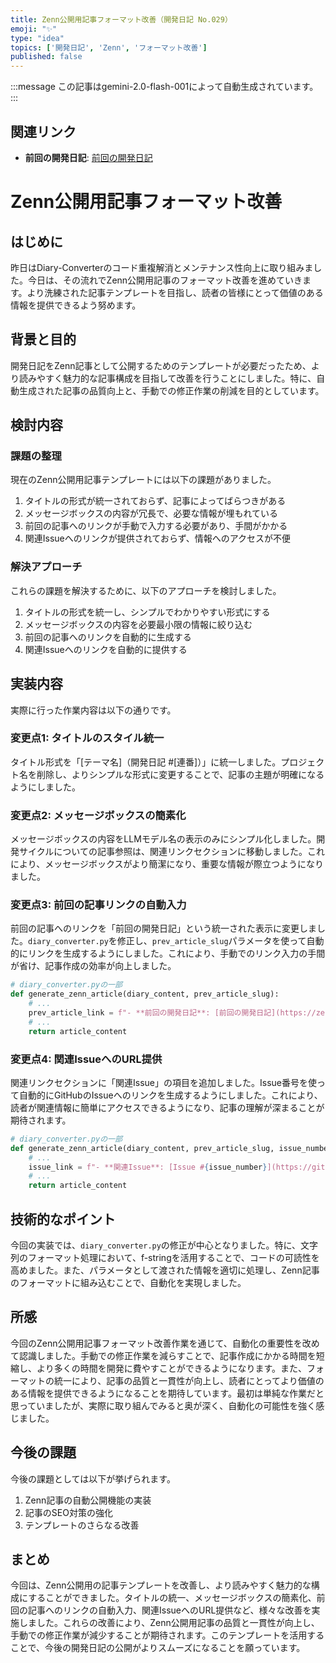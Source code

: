 ```yaml
---
title: Zenn公開用記事フォーマット改善（開発日記 No.029）
emoji: "✨"
type: "idea"
topics: ['開発日記', 'Zenn', 'フォーマット改善']
published: false
---
```


:::message
この記事はgemini-2.0-flash-001によって自動生成されています。
:::

## 関連リンク

- **前回の開発日記**: [前回の開発日記](https://zenn.dev/centervil/articles/[前回の記事スラッグ])

# Zenn公開用記事フォーマット改善

## はじめに

昨日はDiary-Converterのコード重複解消とメンテナンス性向上に取り組みました。今日は、その流れでZenn公開用記事のフォーマット改善を進めていきます。より洗練された記事テンプレートを目指し、読者の皆様にとって価値のある情報を提供できるよう努めます。

## 背景と目的

開発日記をZenn記事として公開するためのテンプレートが必要だったため、より読みやすく魅力的な記事構成を目指して改善を行うことにしました。特に、自動生成された記事の品質向上と、手動での修正作業の削減を目的としています。

## 検討内容

### 課題の整理

現在のZenn公開用記事テンプレートには以下の課題がありました。

1.  タイトルの形式が統一されておらず、記事によってばらつきがある
2.  メッセージボックスの内容が冗長で、必要な情報が埋もれている
3.  前回の記事へのリンクが手動で入力する必要があり、手間がかかる
4.  関連Issueへのリンクが提供されておらず、情報へのアクセスが不便

### 解決アプローチ

これらの課題を解決するために、以下のアプローチを検討しました。

1.  タイトルの形式を統一し、シンプルでわかりやすい形式にする
2.  メッセージボックスの内容を必要最小限の情報に絞り込む
3.  前回の記事へのリンクを自動的に生成する
4.  関連Issueへのリンクを自動的に提供する

## 実装内容

実際に行った作業内容は以下の通りです。

### 変更点1: タイトルのスタイル統一

タイトル形式を「[テーマ名]（開発日記 #[連番]）」に統一しました。プロジェクト名を削除し、よりシンプルな形式に変更することで、記事の主題が明確になるようにしました。

### 変更点2: メッセージボックスの簡素化

メッセージボックスの内容をLLMモデル名の表示のみにシンプル化しました。開発サイクルについての記事参照は、関連リンクセクションに移動しました。これにより、メッセージボックスがより簡潔になり、重要な情報が際立つようになりました。

### 変更点3: 前回の記事リンクの自動入力

前回の記事へのリンクを「前回の開発日記」という統一された表示に変更しました。`diary_converter.py`を修正し、`prev_article_slug`パラメータを使って自動的にリンクを生成するようにしました。これにより、手動でのリンク入力の手間が省け、記事作成の効率が向上しました。

```python
# diary_converter.pyの一部
def generate_zenn_article(diary_content, prev_article_slug):
    # ...
    prev_article_link = f"- **前回の開発日記**: [前回の開発日記](https://zenn.dev/centervil/articles/{prev_article_slug})"
    # ...
    return article_content
```

### 変更点4: 関連IssueへのURL提供

関連リンクセクションに「関連Issue」の項目を追加しました。Issue番号を使って自動的にGitHubのIssueへのリンクを生成するようにしました。これにより、読者が関連情報に簡単にアクセスできるようになり、記事の理解が深まることが期待されます。

```python
# diary_converter.pyの一部
def generate_zenn_article(diary_content, prev_article_slug, issue_number):
    # ...
    issue_link = f"- **関連Issue**: [Issue #{issue_number}](https://github.com/centervil/Diary-Converter/issues/{issue_number})"
    # ...
    return article_content
```

## 技術的なポイント

今回の実装では、`diary_converter.py`の修正が中心となりました。特に、文字列のフォーマット処理において、f-stringを活用することで、コードの可読性を高めました。また、パラメータとして渡された情報を適切に処理し、Zenn記事のフォーマットに組み込むことで、自動化を実現しました。

## 所感

今回のZenn公開用記事フォーマット改善作業を通じて、自動化の重要性を改めて認識しました。手動での修正作業を減らすことで、記事作成にかかる時間を短縮し、より多くの時間を開発に費やすことができるようになります。また、フォーマットの統一により、記事の品質と一貫性が向上し、読者にとってより価値のある情報を提供できるようになることを期待しています。最初は単純な作業だと思っていましたが、実際に取り組んでみると奥が深く、自動化の可能性を強く感じました。

## 今後の課題

今後の課題としては以下が挙げられます。

1.  Zenn記事の自動公開機能の実装
2.  記事のSEO対策の強化
3.  テンプレートのさらなる改善

## まとめ

今回は、Zenn公開用の記事テンプレートを改善し、より読みやすく魅力的な構成にすることができました。タイトルの統一、メッセージボックスの簡素化、前回の記事へのリンクの自動入力、関連IssueへのURL提供など、様々な改善を実施しました。これらの改善により、Zenn公開用記事の品質と一貫性が向上し、手動での修正作業が減少することが期待されます。このテンプレートを活用することで、今後の開発日記の公開がよりスムーズになることを願っています。
